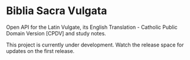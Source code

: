 # Biblia Sacra Vulgata

Open API for the Latin Vulgate, its English Translation - Catholic Public Domain Version [CPDV] and study notes.

This project is currently under development. Watch the release space for updates on the first release.
